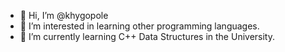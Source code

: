 - 👋 Hi, I’m @khygopole
- 👀 I’m interested in learning other programming languages.
- 🌱 I’m currently learning C++ Data Structures in the University.

<!---
khygopole/khygopole is a ✨ special ✨ repository because its `README.md` (this file) appears on your GitHub profile.
You can click the Preview link to take a look at your changes.
--->
